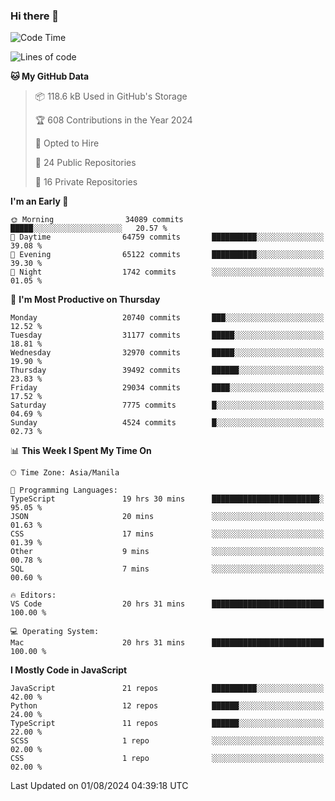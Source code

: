 ### Hi there 👋

<!--START_SECTION:waka-->
![Code Time](http://img.shields.io/badge/Code%20Time-913%20hrs%201%20min-blue)

![Lines of code](https://img.shields.io/badge/From%20Hello%20World%20I%27ve%20Written-65.5%20million%20lines%20of%20code-blue)

**🐱 My GitHub Data** 

> 📦 118.6 kB Used in GitHub's Storage 
 > 
> 🏆 608 Contributions in the Year 2024
 > 
> 💼 Opted to Hire
 > 
> 📜 24 Public Repositories 
 > 
> 🔑 16 Private Repositories 
 > 
**I'm an Early 🐤** 

```text
🌞 Morning                34089 commits       █████░░░░░░░░░░░░░░░░░░░░   20.57 % 
🌆 Daytime                64759 commits       ██████████░░░░░░░░░░░░░░░   39.08 % 
🌃 Evening                65122 commits       ██████████░░░░░░░░░░░░░░░   39.30 % 
🌙 Night                  1742 commits        ░░░░░░░░░░░░░░░░░░░░░░░░░   01.05 % 
```
📅 **I'm Most Productive on Thursday** 

```text
Monday                   20740 commits       ███░░░░░░░░░░░░░░░░░░░░░░   12.52 % 
Tuesday                  31177 commits       █████░░░░░░░░░░░░░░░░░░░░   18.81 % 
Wednesday                32970 commits       █████░░░░░░░░░░░░░░░░░░░░   19.90 % 
Thursday                 39492 commits       ██████░░░░░░░░░░░░░░░░░░░   23.83 % 
Friday                   29034 commits       ████░░░░░░░░░░░░░░░░░░░░░   17.52 % 
Saturday                 7775 commits        █░░░░░░░░░░░░░░░░░░░░░░░░   04.69 % 
Sunday                   4524 commits        █░░░░░░░░░░░░░░░░░░░░░░░░   02.73 % 
```


📊 **This Week I Spent My Time On** 

```text
🕑︎ Time Zone: Asia/Manila

💬 Programming Languages: 
TypeScript               19 hrs 30 mins      ████████████████████████░   95.05 % 
JSON                     20 mins             ░░░░░░░░░░░░░░░░░░░░░░░░░   01.63 % 
CSS                      17 mins             ░░░░░░░░░░░░░░░░░░░░░░░░░   01.39 % 
Other                    9 mins              ░░░░░░░░░░░░░░░░░░░░░░░░░   00.78 % 
SQL                      7 mins              ░░░░░░░░░░░░░░░░░░░░░░░░░   00.60 % 

🔥 Editors: 
VS Code                  20 hrs 31 mins      █████████████████████████   100.00 % 

💻 Operating System: 
Mac                      20 hrs 31 mins      █████████████████████████   100.00 % 
```

**I Mostly Code in JavaScript** 

```text
JavaScript               21 repos            ██████████░░░░░░░░░░░░░░░   42.00 % 
Python                   12 repos            ██████░░░░░░░░░░░░░░░░░░░   24.00 % 
TypeScript               11 repos            ██████░░░░░░░░░░░░░░░░░░░   22.00 % 
SCSS                     1 repo              ░░░░░░░░░░░░░░░░░░░░░░░░░   02.00 % 
CSS                      1 repo              ░░░░░░░░░░░░░░░░░░░░░░░░░   02.00 % 
```




 Last Updated on 01/08/2024 04:39:18 UTC
<!--END_SECTION:waka-->
